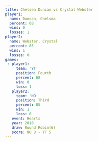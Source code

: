 ```yaml
---
title: Chelsea Duncan vs Crystal Webster
player1:                
  name: Duncan, Chelsea 
  percent: 68           
  wins: 0               
  losses: 1             
player2:                
  name: Webster, Crystal
  percent: 85           
  wins: 1               
  losses: 0             
games:
 - player1:          
     team: 'YT'      
     position: Fourth
     percent: 68     
     win: 0          
     loss: 1         
   player2:         
     team: 'NO'     
     position: Third
     percent: 85    
     win: 1         
     loss: 0        
   event: Hearts       
   year: 2018          
   draw: Round Robin(6)
   score: NO 8 - YT 5  
---
```

